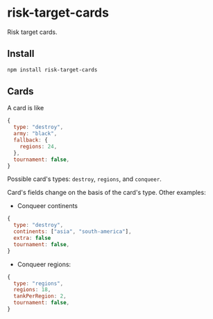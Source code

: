# risk-target-cards

Risk target cards.

## Install

```bash
npm install risk-target-cards
```

## Cards

A card is like

```js
{
  type: "destroy",
  army: "black",
  fallback: {
    regions: 24,
  },
  tournament: false,
}
```

Possible card's types: `destroy`, `regions`, and `conqueer`.

Card's fields change on the basis of the card's type. Other examples:

* Conqueer continents

```js
{
  type: "destroy",
  continents: ["asia", "south-america"],
  extra: false
  tournament: false,
}
```

* Conqueer regions:

```js
{
  type: "regions",
  regions: 18,
  tankPerRegion: 2,
  tournament: false,
}
```
